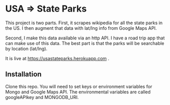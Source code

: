 # USA => State Parks

This project is two parts.  First, it scrapes wikipedia for all the state parks in the US.  I then augment that data with lat/lng info from Google Maps API.

Second, I make this data available via an http API.  I have a road trip app that can make use of this data.  The best part is that the parks will be searchable by location (lat/lng).  

It is live at https://usastateparks.herokuapp.com .

## Installation

Clone this repo.  You will need to set keys or environment variables for Mongo and Google Maps API. The environmental variables are called googleAPIkey and MONGODB_URI.

